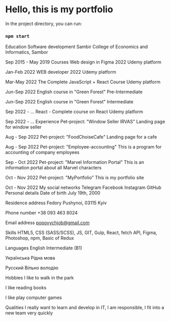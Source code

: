 # Hello, this is my portfolio 

In the project directory, you can run:

### `npm start`

Education
Software development
Sambir College of Economics and Informatics, Sambor

Sep 2015 - May 2019
Courses
Web design in Figma 2022
Udemy platform

Jan-Feb 2022
WEB developer 2022
Udemy platform

Mar-May 2022
The Complete JavaScript + React Course
Udemy platform

Jun-Sep 2022
English course in "Green Forest"
Pre-Intermediate

Jun-Sep 2022
English course in "Green Forest"
Intermediate

Sep 2022 - ...
React - Complete course on React
Udemy platform

Sep 2022 - ...
Experience
Pet-project: "Window Seller IRVAS"
Landing page for window seller

Aug - Sep 2022
Pet-project: "FoodChoiseCafe"
Landing page for a cafe

Aug - Sep 2022
Pet-project: "Employee-accounting"
This is a program for accounting of company employees

Sep - Oct 2022
Pet-project: "Marvel Information Portal"
This is an information portal about all Marvel characters

Oct - Nov 2022
Pet-project: "MyPortfolio"
This is my portfolio site

Oct - Nov 2022
My social networks
Telegram
Facebook
Instagram
GitHub
Personal details
Date of birth
July 19th, 2000

Residence address
Fedory Pushynoi, 03115 Kyiv

Phone number
+38 093 463 8024

Email address
popovychjob@gmail.com

Skills
HTML5, CSS (SASS/SCSS), JS, GIT, Gulp, React, fetch API, Figma, Photoshop, npm, Basic of Redux

Languages
English
Intermediate (B1)

Українська
Рідна мова

Русский
Вільно володію

Hobbies
I like to walk in the park

I like reading books

I like play computer games

Qualities
I really want to learn and develop in IT, I am responsible, I fit into a new team very quickly


